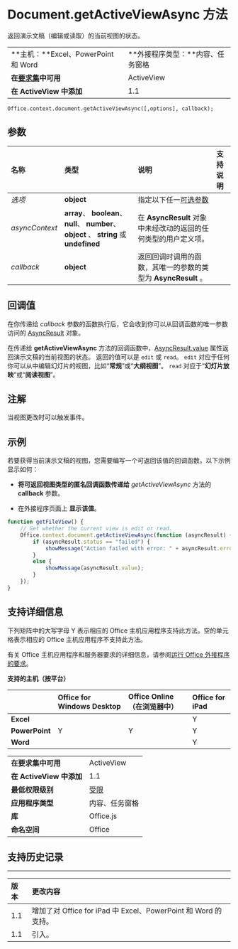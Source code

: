 
# Document.getActiveViewAsync 方法
 返回演示文稿（编辑或读取）的当前视图的状态。

|||
|:-----|:-----|
|**主机：**Excel、PowerPoint 和 Word|**外接程序类型：**内容、任务窗格|
|**在[要求集](../../docs/overview/specify-office-hosts-and-api-requirements.md)中可用**|ActiveView|
|**在 ActiveView 中添加**|1.1|

```
Office.context.document.getActiveViewAsync([,options], callback);
```


## 参数



|**名称**|**类型**|**说明**|**支持说明**|
|:-----|:-----|:-----|:-----|
| _选项_|**object**|指定以下任一[可选参数](../../docs/develop/asynchronous-programming-in-office-add-ins.md#passing-optional-parameters-to-asynchronous-methods)||
| _asyncContext_|**array**、 **boolean**、 **null**、 **number**、 **object** 、 **string** 或 **undefined**|在  **AsyncResult** 对象中未经改动的返回的任何类型的用户定义项。||
| _callback_|**object**|返回回调时调用的函数，其唯一的参数的类型为  **AsyncResult** 。||

## 回调值

在你传递给 _callback_ 参数的函数执行后，它会收到你可以从回调函数的唯一参数访问的 [AsyncResult](../../reference/shared/asyncresult.md) 对象。

在传递给 **getActiveViewAsync** 方法的回调函数中，[AsyncResult.value](../../reference/shared/asyncresult.value.md) 属性返回演示文稿的当前视图的状态。 返回的值可以是 `edit` 或 `read`。  `edit` 对应于任何你可以从中编辑幻灯片的视图，比如“**常规**”或“**大纲视图**”。  `read` 对应于“**幻灯片放映**”或“**阅读视图**”。


## 注解

当视图更改时可以触发事件。


## 示例

若要获得当前演示文稿的视图，您需要编写一个可返回该值的回调函数。以下示例显示如何：


-  **将可返回视图类型的匿名回调函数传递给** _getActiveViewAsync_ 方法的 **callback** 参数。
    
-  在外接程序页面上 **显示该值**。
    

```js
function getFileView() {
    // Get whether the current view is edit or read.
    Office.context.document.getActiveViewAsync(function (asyncResult) {
        if (asyncResult.status == "failed") {
            showMessage("Action failed with error: " + asyncResult.error.message);
        }
        else {
            showMessage(asyncResult.value);
        }
    });
}
```




## 支持详细信息


下列矩阵中的大写字母 Y 表示相应的 Office 主机应用程序支持此方法。空的单元格表示相应的 Office 主机应用程序不支持此方法。

有关 Office 主机应用程序和服务器要求的详细信息，请参阅[运行 Office 外接程序的要求](../../docs/overview/requirements-for-running-office-add-ins.md)。


**支持的主机（按平台）**


||**Office for Windows Desktop**|**Office Online（在浏览器中）**|**Office for iPad**|
|:-----|:-----|:-----|:-----|
|**Excel**|||Y|
|**PowerPoint**|Y|Y|Y|
|**Word**|||Y|

|||
|:-----|:-----|
|**在要求集中可用**|ActiveView|
|**在 ActiveView 中添加**|1.1|
|**最低权限级别**|[受限](../../docs/develop/requesting-permissions-for-api-use-in-content-and-task-pane-add-ins.md)|
|**应用程序类型**|内容、任务窗格|
|**库**|Office.js|
|**命名空间**|Office|

## 支持历史记录





****


|**版本**|**更改内容**|
|:-----|:-----|
|1.1|增加了对 Office for iPad 中 Excel、PowerPoint 和 Word 的支持。|
|1.1|引入。|
